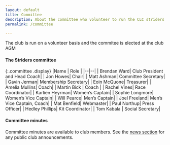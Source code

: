 ```yaml
---
layout: default
title: Committee
description: About the committee who volunteer to run the CLC striders running club
permalink: /committee

---
```


The club is run on a volunteer basis and the commitee is elected at the club AGM

#### The Striders committee

{:.committee .display}
|Name | Role |
|--|--|
| Brendan Ward| Club President and Head Coach|
| Jon Howes| Chair|
| Matt Ashman| Committee Secretary|
| Gavin Jerman| Membership Secretary|
| Eoin McQuone| Treasurer|
| Amelia Mullins| Coach|
| Martin Bick | Coach |
| Rachel Vines| Race Coordinator|
| Karlien Heyrman| Women’s Captain|
| Sophie Longmore| Women’s Vice Captain|
| Will Pearce| Men’s Captain|
| Joel Freeland| Men’s Vice Captain, Coach|
| Mat Benfield| Webmaster|
| Paul Northup| Press Officer|
| Hedley Phillips| Kit Coordinator|
| Tom Kabala | Social Secretary|

#### Committee minutes

Committee minutes are available to club members. See the [news section](/news) for any public club announcements.
